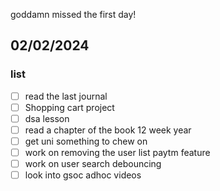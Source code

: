 goddamn missed the first day!

## 02/02/2024

### list
 - [ ] read the last journal
 - [ ] Shopping cart project
 - [ ] dsa lesson
 - [ ] read a chapter of the book 12 week year
 - [ ] get uni something to chew on 
 - [ ] work on removing the user list paytm feature
 - [ ] work on user search debouncing
 - [ ] look into gsoc adhoc videos
